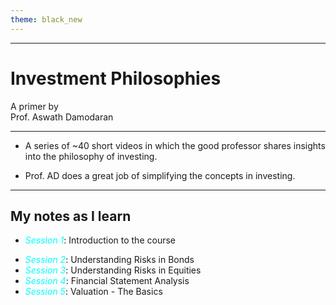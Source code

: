 ```yaml
---
theme: black_new
---
```


<style>
	.subtitle{
		font-family: "Lato", Arial, san-serif;
		text-transform: uppercase;
		text-align: center;
		letter-spacing: 10px;
		color: aqua;
	}

	.session_styling{
		font-style: italic;
		color: aqua;
		text-align: left;
		
	}
</style>

---
# Investment Philosophies

A primer by <br>Prof. Aswath Damodaran <!-- element class="subtitle" -->

---

- A series of ~40 short videos in which the good professor shares insights into the philosophy of investing.
+ Prof. AD does a great job of simplifying the concepts in investing.  


---
## My notes as I learn

- <span class="session_styling"> Session 1</span>: Introduction to the course
+ <span class="session_styling"> Session 2</span>: Understanding Risks in Bonds
+ <span class="session_styling"> Session 3</span>: Understanding Risks in Equities
+ <span class="session_styling"> Session 4</span>: Financial Statement Analysis
+ <span class="session_styling"> Session 5</span>: Valuation - The Basics